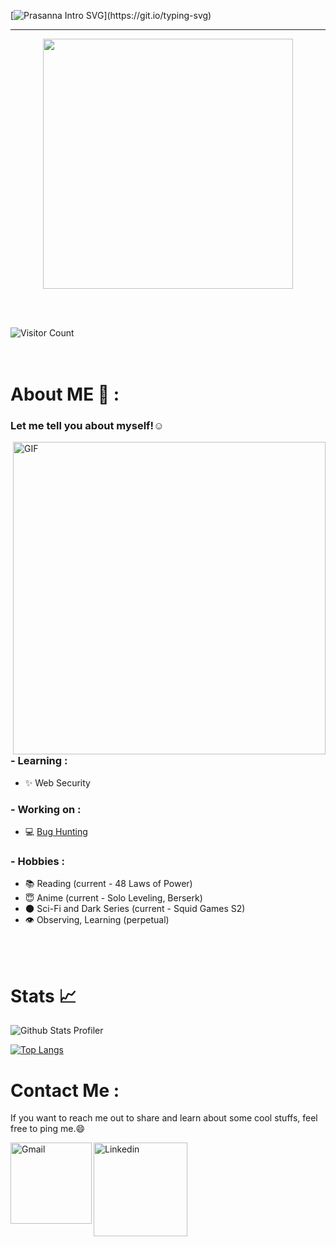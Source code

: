 [![Prasanna Intro SVG](https://readme-typing-svg.demolab.com?font=Roboto+Mono&size=35&duration=3500&pause=300&color=A2E42B&vCenter=true&width=650&height=80&lines=Hey+there%2C+I+am+Prasanna;I+am+a+Security+Enthusiast!;I+break+Logics;I+Contribute+to+a+Safer+Infosec.)](https://git.io/typing-svg)

 ---
 <p align="center">
 <img width=400 src="https://user-images.githubusercontent.com/74038190/229223156-0cbdaba9-3128-4d8e-8719-b6b4cf741b67.gif" >
 </p>
 
<br><br>

![Visitor Count](https://profile-counter.glitch.me/04s1s/count.svg)
<br><br><br>
# About ME 💬 :

### Let me tell you about myself!☺️

<img hight="400" width="500" alt="GIF" align="right" src="https://media.tenor.com/4XDjR7Y2GcwAAAAM/eren-freedom.gif">

### - Learning :
- ✨ Web Security

### - Working on :
- 💻 [Bug Hunting](https://hackerone.com)

### - Hobbies : 
- 📚 Reading (current - 48 Laws of Power)
- 😇 Anime (current - Solo Leveling, Berserk)
- 🌑 Sci-Fi and Dark Series (current - Squid Games S2)
- 👁️ Observing, Learning (perpetual)


</br>
</br>

# Stats 📈

![Github Stats Profiler](https://github-stats-alpha.vercel.app/api?username=04s1s&cc=000&tc=fff&ic=fff&bc=000)

[![Top Langs](https://github-readme-stats.vercel.app/api/top-langs/?username=04s1s&bg_color=000&border_color=000&text_color=fff)](https://github.com/anuraghazra/github-readme-stats)

# Contact Me :

If you want to reach me out to share and learn about some cool stuffs, feel free to ping me.😄

<a href="mailto:ping@aprasanna.com.np">
 <img align="left" alt="Gmail" width="130" hight="100" src="https://github.com/Xx-Ashutosh-xX/Xx-Ashutosh-xX/blob/master/assets/icons/gmail.png" />
</a>
<a href="https://www.linkedin.com/in/prasanna-acharya-30b84b227/">
  <img align="left" alt="Linkedin" width="150" hight="100" src="https://github.com/Xx-Ashutosh-xX/Xx-Ashutosh-xX/blob/master/assets/icons/linkedin.png" />
</br>
</br>
<!-- For more icons please follow  https://github.com/MikeCodesDotNET/ColoredBadges -->
